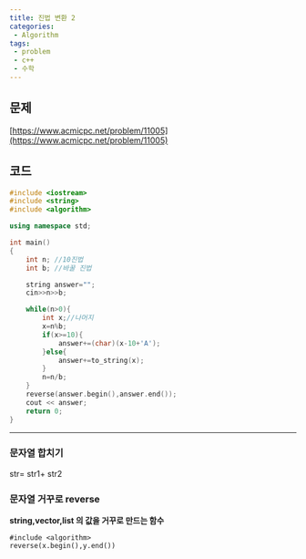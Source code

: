 ```yaml
---
title: 진법 변환 2
categories:
 - Algorithm
tags:
 - problem
 - c++
 - 수학
---
```



## 문제

[https://www.acmicpc.net/problem/11005](https://www.acmicpc.net/problem/11005)

## 코드

```c++
#include <iostream>
#include <string>
#include <algorithm>

using namespace std;

int main()
{
    int n; //10진법
    int b; //바꿀 진법

    string answer="";
    cin>>n>>b;

    while(n>0){
        int x;//나머지
        x=n%b;
        if(x>=10){
            answer+=(char)(x-10+'A');
        }else{
            answer+=to_string(x);
        }
        n=n/b;
    }
    reverse(answer.begin(),answer.end());
    cout << answer;
    return 0;
}

```

_ _ _

### 문자열 합치기

str= str1+ str2

### 문자열 거꾸로 reverse

**string,vector,list 의 값을 거꾸로 만드는 함수**
```
#include <algorithm>
reverse(x.begin(),y.end())
```
